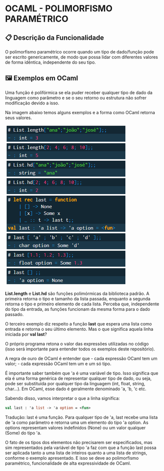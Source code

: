# OCAML - POLIMORFISMO PARAMÉTRICO

## 📋 Descrição da Funcionalidade

O polimorfismo paramétrico ocorre quando um tipo de dado/função pode ser escrito genericamente, de modo que possa lidar com diferentes valores de forma idêntica, independente do seu tipo.

## 🖼️ Exemplos em OCaml

Uma função é polifórmica se ela puder receber qualquer tipo de dado da linguagem como parâmetro e se o seu retorno ou estrutura não sofrer modificação devido a isso.  

Na imagem abaixo temos alguns exemplos e a forma como OCaml retorna seus valores. 

![](https://github.com/gabriela-ogoncalves/EDL-Uerj/blob/main/exemplo.png)

**List.length** e **List.hd** são funções polimórmicas da biblioteca padrão. A primeira retorna o tipo e tamanho da lista passada, enquanto a segunda retorna o tipo e primeiro elemento de cada lista. Perceba que, independente do tipo da entrada, as funções funcionam da mesma forma para o dado passado. 

O terceiro exemplo diz respeito a função **last** que espera uma lista como entrada e retorna o seu último elemento. Mas o que significa aquela linha iniciada por **val last**? 

O próprio programa retona o valor das expressões utilizadas no código (isso será importante para entender todos os exemplos deste repositório). 

A regra de ouro de OCaml é entender que
    - cada expressão OCaml tem um valor;
    - cada expressão OCaml tem um e um só tipo.

É importante saber também que 'a é uma variável de tipo. Isso significa que ela é uma forma genérica de representar qualquer tipo de dado, ou seja, pode ser substituída por qualquer tipo da linguagem (int, float, string, char...). Em OCaml, esse dado é geralmente denominado 'a, 'b, 'c etc. 

Sabendo disso, vamos interpretar o que a linha significa:

```ocaml
val last : 'a list -> 'a option = <fun>
```

Tradução: last é uma função. Para qualquer tipo de 'a, last recebe uma lista de 'a como parâmetro e retorna uma um elemento do tipo 'a option. As options representam valores indefinidos (None) ou um valor qualquer (Some) do tipo 'a.

O fato de os tipos dos elementos não precisarem ser especificados, mas sim representados pela variável de tipo 'a faz com que a função last possa ser aplicada tanto a uma lista de inteiros quanto a uma lista de strings, conforme o exemplo apresentado. E isso se deve ao polimorfismo paramétrico, funcionalidade de alta expressividade de OCaml.
